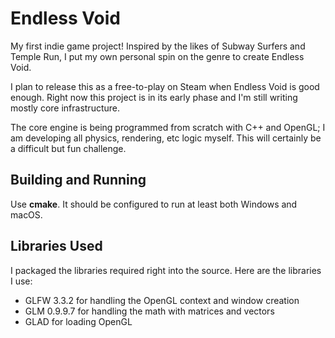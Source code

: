 # Endless Void

My first indie game project! Inspired by the likes of Subway Surfers and Temple Run, I put my own personal spin on the genre to create Endless Void.

I plan to release this as a free-to-play on Steam when Endless Void is good enough. Right now this project is in its early phase and I'm still writing mostly core infrastructure.

The core engine is being programmed from scratch with C++ and OpenGL; I am developing all physics, rendering, etc logic myself. This will certainly be a difficult but fun challenge.

## Building and Running
Use **cmake**. It should be configured to run at least both Windows and macOS.

## Libraries Used

I packaged the libraries required right into the source. Here are the libraries I use:

- GLFW 3.3.2 for handling the OpenGL context and window creation
- GLM 0.9.9.7 for handling the math with matrices and vectors
- GLAD for loading OpenGL
